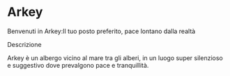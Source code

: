 # Arkey
Benvenuti in Arkey:Il tuo posto preferito, pace lontano dalla realtà


Descrizione

Arkey è un albergo vicino al mare tra gli alberi, in un luogo super silenzioso e suggestivo dove prevalgono pace e tranquillità.
